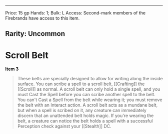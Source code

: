 
---
Price: 15 gp
Hands: 1;
Bulk: L
Access: Second-mark members of the Firebrands have access to this item.

Rarity: Uncommon
---

# Scroll Belt

**Item 3**

> These belts are specially designed to allow for writing along the inside surface. You can scribe a spell to a scroll belt, [[Crafting]] the [[Scroll]] as normal. A scroll belt can only hold a single spell, and you must Cast the Spell before you can scribe another spell to the belt. You can't Cast a Spell from the belt while wearing it; you must remove the belt with an Interact action. A scroll belt acts as a mundane belt, but when a spell is scribed on it, any creature can immediately discern that an unattended belt holds magic. If you're wearing the belt, a creature can notice the belt holds a spell with a successful Perception check against your [[Stealth]] DC.

